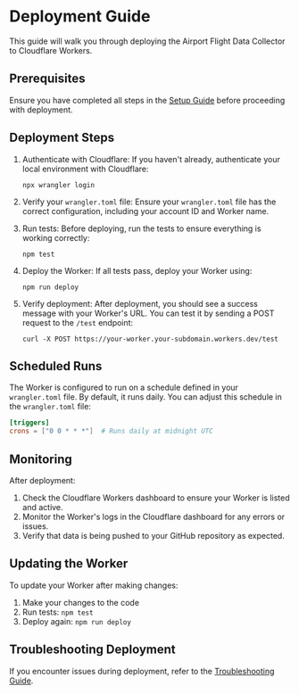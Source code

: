 # Deployment Guide

This guide will walk you through deploying the Airport Flight Data Collector to Cloudflare Workers.

## Prerequisites

Ensure you have completed all steps in the [Setup Guide](setup.md) before proceeding with deployment.

## Deployment Steps

1. Authenticate with Cloudflare:
   If you haven't already, authenticate your local environment with Cloudflare:
   ```
   npx wrangler login
   ```

2. Verify your `wrangler.toml` file:
   Ensure your `wrangler.toml` file has the correct configuration, including your account ID and Worker name.

3. Run tests:
   Before deploying, run the tests to ensure everything is working correctly:
   ```
   npm test
   ```

4. Deploy the Worker:
   If all tests pass, deploy your Worker using:
   ```
   npm run deploy
   ```

5. Verify deployment:
   After deployment, you should see a success message with your Worker's URL. You can test it by sending a POST request to the `/test` endpoint:
   ```
   curl -X POST https://your-worker.your-subdomain.workers.dev/test
   ```

## Scheduled Runs

The Worker is configured to run on a schedule defined in your `wrangler.toml` file. By default, it runs daily. You can adjust this schedule in the `wrangler.toml` file:

```toml
[triggers]
crons = ["0 0 * * *"]  # Runs daily at midnight UTC
```

## Monitoring

After deployment:

1. Check the Cloudflare Workers dashboard to ensure your Worker is listed and active.
2. Monitor the Worker's logs in the Cloudflare dashboard for any errors or issues.
3. Verify that data is being pushed to your GitHub repository as expected.

## Updating the Worker

To update your Worker after making changes:

1. Make your changes to the code
2. Run tests: `npm test`
3. Deploy again: `npm run deploy`

## Troubleshooting Deployment

If you encounter issues during deployment, refer to the [Troubleshooting Guide](troubleshooting.md).